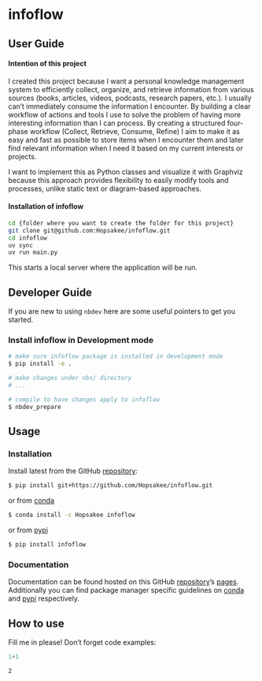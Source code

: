# infoflow


<!-- WARNING: THIS FILE WAS AUTOGENERATED! DO NOT EDIT! -->

## User Guide

#### Intention of this project

I created this project because I want a personal knowledge management
system to efficiently collect, organize, and retrieve information from
various sources (books, articles, videos, podcasts, research papers,
etc.). I usually can’t immediately consume the information I encounter.
By building a clear workflow of actions and tools I use to solve the
problem of having more interesting information than I can process. By
creating a structured four-phase workflow (Collect, Retrieve, Consume,
Refine) I aim to make it as easy and fast as possible to store items
when I encounter them and later find relevant information when I need it
based on my current interests or projects.

I want to implement this as Python classes and visualize it with
Graphviz because this approach provides flexibility to easily modify
tools and processes, unlike static text or diagram-based approaches.

#### Installation of infoflow

``` bash
cd {folder where you want to create the folder for this project}
git clone git@github.com:Hopsakee/infoflow.git
cd infoflow
uv sync
uv run main.py
```

This starts a local server where the application will be run.

## Developer Guide

If you are new to using `nbdev` here are some useful pointers to get you
started.

### Install infoflow in Development mode

``` sh
# make sure infoflow package is installed in development mode
$ pip install -e .

# make changes under nbs/ directory
# ...

# compile to have changes apply to infoflow
$ nbdev_prepare
```

## Usage

### Installation

Install latest from the GitHub
[repository](https://github.com/Hopsakee/infoflow):

``` sh
$ pip install git+https://github.com/Hopsakee/infoflow.git
```

or from [conda](https://anaconda.org/Hopsakee/infoflow)

``` sh
$ conda install -c Hopsakee infoflow
```

or from [pypi](https://pypi.org/project/infoflow/)

``` sh
$ pip install infoflow
```

### Documentation

Documentation can be found hosted on this GitHub
[repository](https://github.com/Hopsakee/infoflow)’s
[pages](https://Hopsakee.github.io/infoflow/). Additionally you can find
package manager specific guidelines on
[conda](https://anaconda.org/Hopsakee/infoflow) and
[pypi](https://pypi.org/project/infoflow/) respectively.

## How to use

Fill me in please! Don’t forget code examples:

``` python
1+1
```

    2
